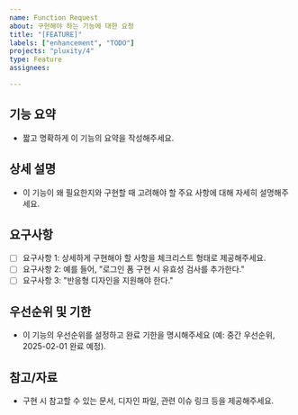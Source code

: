 ```yaml
---
name: Function Request
about: 구현해야 하는 기능에 대한 요청
title: "[FEATURE]"
labels: ["enhancement", "TODO"]
projects: "pluxity/4"
type: Feature
assignees: 

---
```

## 기능 요약
- 짧고 명확하게 이 기능의 요약을 작성해주세요.

## 상세 설명
- 이 기능이 왜 필요한지와 구현할 때 고려해야 할 주요 사항에 대해 자세히 설명해주세요.

## 요구사항
- [ ] 요구사항 1: 상세하게 구현해야 할 사항을 체크리스트 형태로 제공해주세요.
- [ ] 요구사항 2: 예를 들어, "로그인 폼 구현 시 유효성 검사를 추가한다."
- [ ] 요구사항 3: "반응형 디자인을 지원해야 한다."

## 우선순위 및 기한
- 이 기능의 우선순위를 설정하고 완료 기한을 명시해주세요 (예: 중간 우선순위, 2025-02-01 완료 예정).

## 참고/자료
- 구현 시 참고할 수 있는 문서, 디자인 파일, 관련 이슈 링크 등을 제공해주세요.
